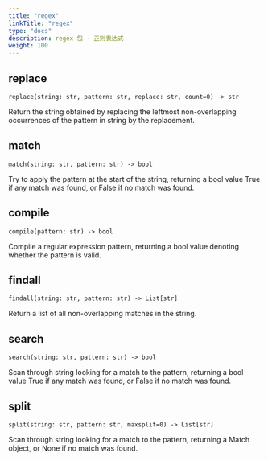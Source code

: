 ```yaml
---
title: "regex"
linkTitle: "regex"
type: "docs"
description: regex 包 - 正则表达式
weight: 100
---
```


## replace

`replace(string: str, pattern: str, replace: str, count=0) -> str`

Return the string obtained by replacing the leftmost non-overlapping occurrences of the pattern in string by the replacement.

## match

`match(string: str, pattern: str) -> bool`

Try to apply the pattern at the start of the string, returning a bool value True if any match was found, or False if no match was found.

## compile

`compile(pattern: str) -> bool`

Compile a regular expression pattern, returning a bool value denoting whether the pattern is valid.

## findall

`findall(string: str, pattern: str) -> List[str]`

Return a list of all non-overlapping matches in the string.

## search

`search(string: str, pattern: str) -> bool`

Scan through string looking for a match to the pattern, returning a bool value True if any match was found, or False if no match was found.

## split

`split(string: str, pattern: str, maxsplit=0) -> List[str]`

Scan through string looking for a match to the pattern, returning a Match object, or None if no match was found.
